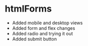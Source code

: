 # htmlForms
- Added mobile and desktop views
- Added form and flex changes
- Added radio and trying it out
- Added submit button